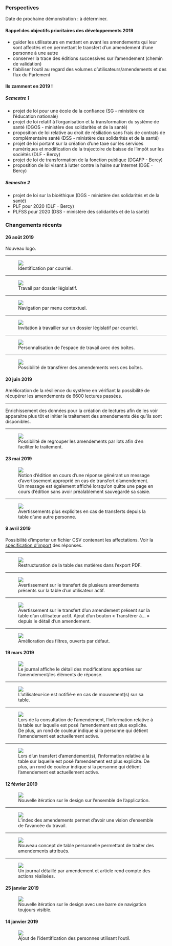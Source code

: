 ### Perspectives

<p class="notice">Date de prochaine démonstration : à déterminer.</p>

#### Rappel des objectifs prioritaires des développements 2019

- guider les utilisateurs en mettant en avant les amendements qui leur sont affectés et en permettant le transfert d’un amendement d’une personne à une autre
- conserver la trace des éditions successives sur l’amendement (chemin de validation)
- fiabiliser l’outil au regard des volumes d’utilisateurs/amendements et des flux du Parlement

#### Ils zamment en 2019 !

##### Semestre 1

- projet de loi pour une école de la confiance (SG - ministère de l’éducation nationale)
- projet de loi relatif à l’organisation et la transformation du système de santé (DGOS - ministère des solidarités et de la santé)
- proposition de loi relative au droit de résiliation sans frais de contrats de complémentaire santé (DSS - ministère des solidarités et de la santé)
- projet de loi portant sur la création d’une taxe sur les services numériques et modification de la trajectoire de baisse de l’impôt sur les sociétés (DLF - Bercy)
- projet de loi de transformation de la fonction publique (DGAFP - Bercy)
- proposition de loi visant à lutter contre la haine sur Internet (DGE - Bercy)

##### Semestre 2

- projet de loi sur la bioéthique (DGS - ministère des solidarités et de la santé)
- PLF pour 2020 (DLF - Bercy)
- PLFSS pour 2020 (DSS - ministère des solidarités et de la santé)

### Changements récents

#### 26 août 2019

Nouveau logo.

---

<figure>
    <a href="https://raw.githubusercontent.com/betagouv/zam/master/changelog_images/2019-08-26-identification-courriel.png">
        <img src="https://raw.githubusercontent.com/betagouv/zam/master/changelog_images/2019-08-26-identification-courriel.png">
    </a>
    <figcaption>
        Identification par courriel.
    </figcaption>
</figure>

---

<figure>
    <a href="https://raw.githubusercontent.com/betagouv/zam/master/changelog_images/2019-08-26-dossier-legislatif.png">
        <img src="https://raw.githubusercontent.com/betagouv/zam/master/changelog_images/2019-08-26-dossier-legislatif.png">
    </a>
    <figcaption>
        Travail par dossier législatif.
    </figcaption>
</figure>

---

<figure>
    <a href="https://raw.githubusercontent.com/betagouv/zam/master/changelog_images/2019-08-26-menu-contextuel.png">
        <img src="https://raw.githubusercontent.com/betagouv/zam/master/changelog_images/2019-08-26-menu-contextuel.png">
    </a>
    <figcaption>
        Navigation par menu contextuel.
    </figcaption>
</figure>

---

<figure>
    <a href="https://raw.githubusercontent.com/betagouv/zam/master/changelog_images/2019-08-26-invitations-dossiers.png">
        <img src="https://raw.githubusercontent.com/betagouv/zam/master/changelog_images/2019-08-26-invitations-dossiers.png">
    </a>
    <figcaption>
        Invitation à travailler sur un dossier législatif par courriel.
    </figcaption>
</figure>

---

<figure>
    <a href="https://raw.githubusercontent.com/betagouv/zam/master/changelog_images/2019-08-26-boites.png">
        <img src="https://raw.githubusercontent.com/betagouv/zam/master/changelog_images/2019-08-26-boites.png">
    </a>
    <figcaption>
        Personnalisation de l’espace de travail avec des boîtes.
    </figcaption>
</figure>


---

<figure>
    <a href="https://raw.githubusercontent.com/betagouv/zam/master/changelog_images/2019-08-26-transfert-boite.png">
        <img src="https://raw.githubusercontent.com/betagouv/zam/master/changelog_images/2019-08-26-transfert-boite.png">
    </a>
    <figcaption>
        Possibilité de transférer des amendements vers ces boîtes.
    </figcaption>
</figure>


#### 20 juin 2019

Amélioration de la résilience du système en vérifiant la possibilité
de récupérer les amendements de 6600 lectures passées.

---

Enrichissement des données pour la création de lectures afin de les voir
apparaitre plus tôt et initier le traitement des amendements dès qu’ils
sont disponibles.

---

<figure>
    <a href="https://raw.githubusercontent.com/betagouv/zam/master/changelog_images/2019-06-20-regroupement-lots.png">
        <img src="https://raw.githubusercontent.com/betagouv/zam/master/changelog_images/2019-06-20-regroupement-lots.png">
    </a>
    <figcaption>
        Possibilité de regrouper les amendements par lots afin d’en faciliter le traitement.
    </figcaption>
</figure>


#### 23 mai 2019

<figure>
    <a href="https://raw.githubusercontent.com/betagouv/zam/master/changelog_images/2019-05-23-message-edition-en-cours.png">
        <img src="https://raw.githubusercontent.com/betagouv/zam/master/changelog_images/2019-05-23-message-edition-en-cours.png">
    </a>
    <figcaption>
        Notion d’édition en cours d’une réponse générant un message d’avertissement approprié en cas de transfert d’amendement. Un message est également affiché lorsqu’on quitte une page en cours d’édition sans avoir préalablement sauvegardé sa saisie.
    </figcaption>
</figure>

---

<figure>
    <a href="https://raw.githubusercontent.com/betagouv/zam/master/changelog_images/2019-05-23-message-transferts.png">
        <img src="https://raw.githubusercontent.com/betagouv/zam/master/changelog_images/2019-05-23-message-transferts.png">
    </a>
    <figcaption>
        Avertissements plus explicites en cas de transferts depuis la table d’une autre personne.
    </figcaption>
</figure>


#### 9 avril 2019

Possibilité d’importer un fichier CSV contenant les affectations.
Voir la [spécification d’import](https://github.com/betagouv/zam/wiki/Sp%C3%A9cification-import-r%C3%A9ponses) des réponses.

---

<figure>
    <a href="https://raw.githubusercontent.com/betagouv/zam/master/changelog_images/2019-04-09-table-des-matieres-pdf.png">
        <img src="https://raw.githubusercontent.com/betagouv/zam/master/changelog_images/2019-04-09-table-des-matieres-pdf.png">
    </a>
    <figcaption>
        Restructuration de la table des matières dans l’export PDF.
    </figcaption>
</figure>

---

<figure>
    <a href="https://raw.githubusercontent.com/betagouv/zam/master/changelog_images/2019-04-09-vol-amendement-depuis-multiple.png">
        <img src="https://raw.githubusercontent.com/betagouv/zam/master/changelog_images/2019-04-09-vol-amendement-depuis-multiple.png">
    </a>
    <figcaption>
        Avertissement sur le transfert de plusieurs amendements présents sur la table d’un utilisateur actif.
    </figcaption>
</figure>

---

<figure>
    <a href="https://raw.githubusercontent.com/betagouv/zam/master/changelog_images/2019-04-09-vol-amendement-depuis-unitaire.png">
        <img src="https://raw.githubusercontent.com/betagouv/zam/master/changelog_images/2019-04-09-vol-amendement-depuis-unitaire.png">
    </a>
    <figcaption>
        Avertissement sur le transfert d’un amendement présent sur la table d’un utilisateur actif.
        Ajout d’un bouton « Transférer à… » depuis le détail d’un amendement.
    </figcaption>
</figure>

---

<figure>
    <a href="https://raw.githubusercontent.com/betagouv/zam/master/changelog_images/2019-04-09-filtres-ameliores.png">
        <img src="https://raw.githubusercontent.com/betagouv/zam/master/changelog_images/2019-04-09-filtres-ameliores.png">
    </a>
    <figcaption>
        Amélioration des filtres, ouverts par défaut.
    </figcaption>
</figure>

#### 19 mars 2019

<figure>
    <a href="https://raw.githubusercontent.com/betagouv/zam/master/changelog_images/2019-03-19-journal-diff.png">
        <img src="https://raw.githubusercontent.com/betagouv/zam/master/changelog_images/2019-03-19-journal-diff.png">
    </a>
    <figcaption>
        Le journal affiche le détail des modifications apportées sur l’amendement/les éléments de réponse.
    </figcaption>
</figure>

---

<figure>
    <a href="https://raw.githubusercontent.com/betagouv/zam/master/changelog_images/2019-03-19-notifications-tables.png">
        <img src="https://raw.githubusercontent.com/betagouv/zam/master/changelog_images/2019-03-19-notifications-tables.png">
    </a>
    <figcaption>
        L’utilisateur·ice est notifié·e en cas de mouvement(s) sur sa table.
    </figcaption>
</figure>

---

<figure>
    <a href="https://raw.githubusercontent.com/betagouv/zam/master/changelog_images/2019-03-19-indicateur-presence.png">
        <img src="https://raw.githubusercontent.com/betagouv/zam/master/changelog_images/2019-03-19-indicateur-presence.png">
    </a>
    <figcaption>
        Lors de la consultation de l’amendement, l’information relative à la table sur laquelle est posé l’amendement est plus explicite. De plus, un rond de couleur indique si la personne qui détient l’amendement est actuellement active.
    </figcaption>
</figure>

---

<figure>
    <a href="https://raw.githubusercontent.com/betagouv/zam/master/changelog_images/2019-03-19-transferts-explicites.png">
        <img src="https://raw.githubusercontent.com/betagouv/zam/master/changelog_images/2019-03-19-transferts-explicites.png">
    </a>
    <figcaption>
        Lors d’un transfert d’amendement(s), l’information relative à la table sur laquelle est posé l’amendement est plus explicite. De plus, un rond de couleur indique si la personne qui détient l’amendement est actuellement active.
    </figcaption>
</figure>


#### 12 février 2019

<figure>
    <a href="https://raw.githubusercontent.com/betagouv/zam/master/changelog_images/2019-02-12-nouveau-design.png">
        <img src="https://raw.githubusercontent.com/betagouv/zam/master/changelog_images/2019-02-12-nouveau-design.png">
    </a>
    <figcaption>
        Nouvelle itération sur le design sur l’ensemble de l’application.
    </figcaption>
</figure>

---

<figure>
    <a href="https://raw.githubusercontent.com/betagouv/zam/master/changelog_images/2019-02-12-index-amendements.png">
        <img src="https://raw.githubusercontent.com/betagouv/zam/master/changelog_images/2019-02-12-index-amendements.png">
    </a>
    <figcaption>
        L’index des amendements permet d’avoir une vision d’ensemble de l’avancée du travail.
    </figcaption>
</figure>

---

<figure>
    <a href="https://raw.githubusercontent.com/betagouv/zam/master/changelog_images/2019-02-12-table-personnelle.png">
        <img src="https://raw.githubusercontent.com/betagouv/zam/master/changelog_images/2019-02-12-table-personnelle.png">
    </a>
    <figcaption>
        Nouveau concept de table personnelle permettant de traiter des amendements attribués.
    </figcaption>
</figure>

---

<figure>
    <a href="https://raw.githubusercontent.com/betagouv/zam/master/changelog_images/2019-02-12-amendement-journal.png">
        <img src="https://raw.githubusercontent.com/betagouv/zam/master/changelog_images/2019-02-12-amendement-journal.png">
    </a>
    <figcaption>
        Un journal détaillé par amendement et article rend compte des actions réalisées.
    </figcaption>
</figure>


#### 25 janvier 2019

<figure>
    <a href="https://raw.githubusercontent.com/betagouv/zam/master/changelog_images/2019-01-25-topbar.png">
        <img src="https://raw.githubusercontent.com/betagouv/zam/master/changelog_images/2019-01-25-topbar.png">
    </a>
    <figcaption>
        Nouvelle itération sur le design avec une barre de navigation toujours visible.
    </figcaption>
</figure>


#### 14 janvier 2019

<figure>
    <a href="https://raw.githubusercontent.com/betagouv/zam/master/changelog_images/2019-01-14-identification.png">
        <img src="https://raw.githubusercontent.com/betagouv/zam/master/changelog_images/2019-01-14-identification.png">
    </a>
    <figcaption>
        Ajout de l’identification des personnes utilisant l’outil.
    </figcaption>
</figure>
